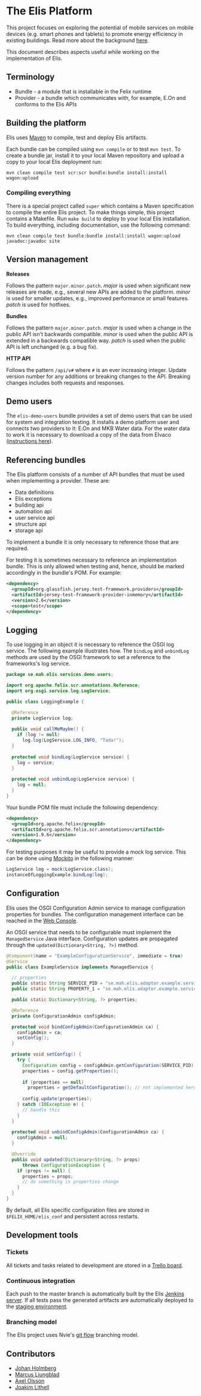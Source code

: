 The Elis Platform
=============

This project focuses on exploring the potential of mobile services on mobile devices (e.g. smart phones and tablets) to promote energy efficiency in existing buildings. Read more about the background [here](http://elis.mah.se).

This document describes aspects useful while working on the implementation of Elis.

## Terminology

* Bundle - a module that is installable in the Felix runtime
* Provider - a bundle which communicates with, for example, E.On and conforms to the Elis APIs

## Building the platform

Elis uses [Maven](http://maven.apache.org/) to compile, test and deploy Elis artifacts. 

Each bundle can be compiled using `mvn compile` or to test `mvn test`. To create a bundle jar, install it to your local Maven repository and upload a copy to your local Elis deployment run: 

`mvn clean compile test scr:scr bundle:bundle install:install wagon:upload`

### Compiling everything

There is a special project called `super` which contains a Maven specification to compile the entire Elis project. To make things simple, this project contains a Makefile. Run `make build` to deploy to your local Elis installation. To build everything, including documentation, use the following command: 

`mvn clean compile test bundle:bundle install:install wagon:upload javadoc:javadoc site`

## Version management

**Releases**

Follows the pattern `major.minor.patch`. _major_ is used when significant new releases are made, e.g., several new APIs are added to the platform. _minor_ is used for smaller updates, e.g., improved performance or small features. _patch_ is used for hotfixes. 

**Bundles**

Follows the pattern `major.minor.patch`. _major_ is used when a change in the public API isn't backwards compatible. _minor_ is used when the public API is extended in a backwards compatible way. _patch_ is used when the public API is left unchanged (e.g. a bug fix).

**HTTP API**

Follows the pattern `/api/v#` where `#` is an ever increasing integer. Update version number for any additions or breaking changes to the API. Breaking changes includes both requests and responses. 

## Demo users

The `elis-demo-users` bundle provides a set of demo users that can be used for system and integration testing. It installs a demo platform user and connects two providers to it: E.On and MKB Water data. For the water data to work it is necessary to download a copy of the data from Elvaco ([instructions here](https://github.com/medeamalmo/elis-platform/tree/master/felix-configuration#deploying-elis)). 

## Referencing bundles

The Elis platform consists of a number of API bundles that must be used when implementing a provider. These are: 

* Data definitions
* Elis exceptions
* building api
* automation api
* user service api
* structure api
* storage api

To implement a bundle it is only necessary to reference those that are required. 

For testing it is sometimes necessary to reference an implementation bundle. This is only allowed when testing and, hence, should be marked accordingly in the bundle's POM. For example: 

```xml
<dependency>
  <groupId>org.glassfish.jersey.test-framework.providers</groupId>
  <artifactId>jersey-test-framework-provider-inmemory</artifactId>
  <version>2.6</version>
  <scope>test</scope>
</dependency>
```

## Logging

To use logging in an object it is necessary to reference the OSGI log service. The following example illustrates how. The `bindLog` and `unbindLog` methods are used by the OSGI framework to set a reference to the frameworks's log service.

```java
package se.mah.elis.services.demo.users;

import org.apache.felix.scr.annotations.Reference;
import org.osgi.service.log.LogService;

public class LoggingExample {

  @Reference
  private LogService log;
  
  public void callMeMaybe() {
    if (log != null)
      log.log(LogService.LOG_INFO, "Tada!");
  }
  
  protected void bindLog(LogService service) {
    log = service;
  }
  
  protected void unbindLog(LogService service) {
    log = null;
  }
}
```

Your bundle POM file must include the following dependency:

```xml
<dependency>
  <groupId>org.apache.felix</groupId>
  <artifactId>org.apache.felix.scr.annotations</artifactId>
  <version>1.9.6</version>
</dependency>
```

For testing purposes it may be useful to provide a mock log service. This can be done using [Mockito](https://code.google.com/p/mockito/) in the following manner: 

```java
LogService log = mock(LogService.class);
instanceOfLoggingExample.bindLog(log);
```

## Configuration

Elis uses the OSGI Configuration Admin service to manage configuration properties for bundles. The configuration management interface can be reached in the [Web Console](http://195.178.234.87:8080/system/console/configMgr).

An OSGI service that needs to be configurable must implement the `ManagedService` Java interface. Configuration updates are propagated through the `updated(Dictionary<String, ?>)` method. 

```java
@Component(name = "ExampleConfigurationService", immediate = true)
@Service
public class ExampleService implements ManagedService {

  // properties
  public static String SERVICE_PID = "se.mah.elis.adaptor.example.service";
  public static String PROPERTY_1 = "se.mah.elis.adaptor.example.service.some_property";

  public static Dictionary<String, ?> properties;

  @Reference
  private ConfigurationAdmin configAdmin;

  protected void bindConfigAdmin(ConfigurationAdmin ca) {
    configAdmin = ca;
    setConfig();
  }

  private void setConfig() {
    try {
      Configuration config = configAdmin.getConfiguration(SERVICE_PID);
      properties = config.getProperties();
      
      if (properties == null) 
        properties = getDefaultConfiguration(); // not implemented here
      
      config.update(properties);
    } catch (IOException e) {
      // handle this
    }
  }
  
  protected void unbindConfigAdmin(ConfigurationAdmin ca) {
    configAdmin = null;
  }

  @Override
  public void updated(Dictionary<String, ?> props)
      throws ConfigurationException {
    if (props != null) {
      properties = props;
      // do something is properties change
    }   
  }
}
```

By default, all Elis specific configuration files are stored in `$FELIX_HOME/elis_conf` and persistent across restarts. 

## Development tools

### Tickets

All tickets and tasks related to development are stored in a [Trello board](https://trello.com/b/ynkrnje1/platform).

### Continuous integration

Each push to the master branch is automatically built by the Elis [Jenkins server](http://195.178.234.87:8081/). If all tests pass the generated artifacts are automatically deployed to the [staging environment](http://195.178.234.87:8080/). 

### Branching model

The Elis project uses Nvie's [git flow](http://nvie.com/posts/a-successful-git-branching-model/) branching model. 

## Contributors

* [Johan Holmberg](mailto:johan.holmberg@mah.se)
* [Marcus Ljungblad](mailto:marcus@ljungblad.nu)
* [Axel Olsson](mailto:axel.olsson@mah.se)
* [Joakim Lithell](mailto:joakim.lithell@mah.se)
